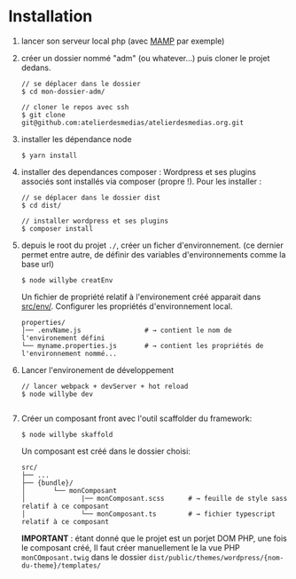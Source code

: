 # Installation


1. lancer son serveur local php (avec [MAMP](https://www.mamp.info/en/downloads/) par exemple)

1. créer un dossier nommé "adm" (ou whatever...) puis cloner le projet dedans.
     ```shell
     // se déplacer dans le dossier 
     $ cd mon-dossier-adm/ 
     
     // cloner le repos avec ssh
     $ git clone git@github.com:atelierdesmedias/atelierdesmedias.org.git
     ```
 
1. installer les dépendance node

    ```shell
    $ yarn install
    ``` 

1. installer des dependances composer : Wordpress et ses plugins associés sont installés via composer (propre !).
Pour les installer :   

    ```shell
    // se déplacer dans le dossier dist
    $ cd dist/
    
    // installer wordpress et ses plugins
    $ composer install
    ``` 

1. depuis le root du projet `./`, créer un ficher d'environnement. (ce dernier permet entre autre, 
de définir des variables d'environnements comme la base url)  
    
    ```shell
    $ node willybe creatEnv
    ```
    
    Un fichier de propriété relatif à l'environement créé apparait dans [src/env/](../src/env). 
    Configurer les propriétés d'environnement local.
       
    ```shell
    properties/                                                                
    │── .envName.js                # → contient le nom de l'environement défini
    └── myname.properties.js       # → contient les propriétés de l'environnement nommé...   
    ```
    
1. Lancer l'environement de développement 
 
   ```shell
   // lancer webpack + devServer + hot reload
   $ node willybe dev
          
1. Créer un composant front avec l'outil scaffolder du framework:  
  
    ```shell
    $ node willybe skaffold  
    ```       
    Un composant  est créé dans le dossier choisi: 
    
    ```shell
    src/                         
    ├── ...                
    ├── {bundle}/                       
    │       └── monComposant          
    │              |── monComposant.scss      # → feuille de style sass relatif à ce composant
    │              └── monComposant.ts        # → fichier typescript relatif à ce composant          
    ```  
 
    **IMPORTANT** : étant donné que le projet est un porjet DOM PHP, une fois le composant créé, 
    Il faut créer manuellement le la vue PHP `monCOmposant.twig` dans le dossier 
    `dist/public/themes/wordpress/{nom-du-theme}/templates/`





